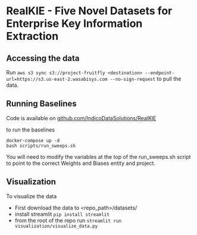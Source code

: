 # RealKIE - Five Novel Datasets for Enterprise Key Information Extraction

## Accessing the data

Run `aws s3 sync s3://project-fruitfly <destination> --endpoint-url=https://s3.us-east-2.wasabisys.com --no-sign-request` to pull the data.


## Running Baselines

Code is available on [github.com/IndicoDataSolutions/RealKIE](https://github.com/IndicoDataSolutions/RealKIE)

to run the baselines
```
docker-compose up -d
bash scripts/run_sweeps.sh
```
You will need to modify the variables at the top of the run_sweeps.sh script to point to the correct Weights and Biases entity and project.

## Visualization

To visualize the data
* First	download the data to <repo_path>/datasets/
* install streamlit `pip install streamlit`
* from the root of the repo run `streamlit run visualization/visualize_data.py`
